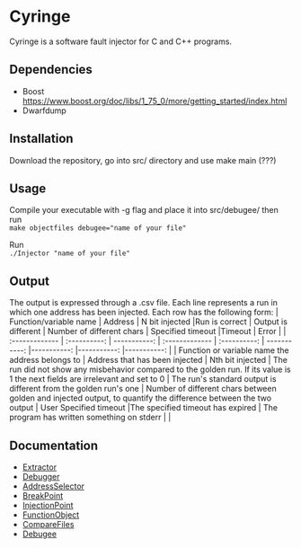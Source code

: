 # Cyringe 

Cyringe is a software fault injector for C and C++ programs.

## Dependencies

- Boost
    https://www.boost.org/doc/libs/1_75_0/more/getting_started/index.html
- Dwarfdump
    

##  Installation
Download the repository, go into src/ directory and use
make main (???)

## Usage
Compile your executable with -g flag and place it into src/debugee/ then run   
`make objectfiles debugee="name of your file"`

Run  
`./Injector "name of your file"`



## Output
The output is expressed through a .csv file. Each line represents a run in which one address has been injected. Each row has the following form:
| Function/variable name       | Address     | N bit injected |Run is correct     | Output is different     | Number of different chars   | Specified timeout |Timeout  | Error |
| :------------- | :----------: | -----------: | :------------- | :----------: | -----------: |-----------: |-----------: |-----------: |
|  Function or variable name the address belongs to  | Address that has been injected   | Nth bit injected  | The run did not show any misbehavior compared to the golden run. If its value is 1 the next fields are irrelevant and set to 0  | The run's standard output is different from the golden run's one   | Number of different chars between golden and injected output, to quantify the difference between the two output | User Specified timeout   |The specified timeout has expired  | The program has written something on stderr    |
|



## Documentation

- [Extractor](./Documentation/Extractor.md)
- [Debugger](./Documentation/Debugger.md)
- [AddressSelector](./Documentation/AddressSelector.md)
- [BreakPoint](./Documentation/Breakpoint.md)
- [InjectionPoint](./Documentation/InjectionPoint.md)
- [FunctionObject](./Documentation/FunctionObject.md)
- [CompareFiles](./Documentation/CompareFiles.md)
- [Debugee](./Documentation/Debugee.md)

